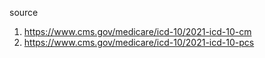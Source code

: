 source
1. https://www.cms.gov/medicare/icd-10/2021-icd-10-cm
2. https://www.cms.gov/medicare/icd-10/2021-icd-10-pcs